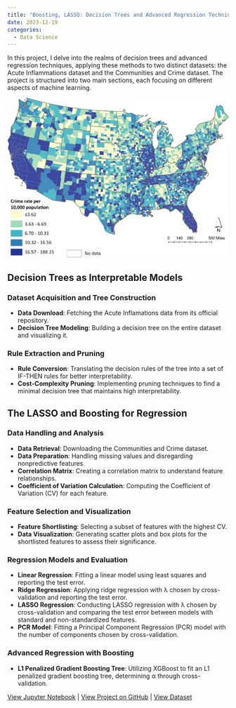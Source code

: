 ```yaml
---
title: "Boosting, LASSO: Decision Trees and Advanced Regression Techniques on Crime data"
date: 2023-12-19
categories:
  - Data Science
---
```


In this project, I delve into the realms of decision trees and advanced regression techniques, applying these methods to two distinct datasets: the Acute Inflammations dataset and the Communities and Crime dataset. The project is structured into two main sections, each focusing on different aspects of machine learning.

![Alt text for image](/assets/images/crime-data.png)

<!--more-->

## Decision Trees as Interpretable Models
### Dataset Acquisition and Tree Construction
- **Data Download**: Fetching the Acute Inflamations data from its official repository.
- **Decision Tree Modeling**: Building a decision tree on the entire dataset and visualizing it.

### Rule Extraction and Pruning
- **Rule Conversion**: Translating the decision rules of the tree into a set of IF-THEN rules for better interpretability.
- **Cost-Complexity Pruning**: Implementing pruning techniques to find a minimal decision tree that maintains high interpretability.

## The LASSO and Boosting for Regression
### Data Handling and Analysis
- **Data Retrieval**: Downloading the Communities and Crime dataset.
- **Data Preparation**: Handling missing values and disregarding nonpredictive features.
- **Correlation Matrix**: Creating a correlation matrix to understand feature relationships.
- **Coefficient of Variation Calculation**: Computing the Coefficient of Variation (CV) for each feature.

### Feature Selection and Visualization
- **Feature Shortlisting**: Selecting a subset of features with the highest CV.
- **Data Visualization**: Generating scatter plots and box plots for the shortlisted features to assess their significance.

### Regression Models and Evaluation
- **Linear Regression**: Fitting a linear model using least squares and reporting the test error.
- **Ridge Regression**: Applying ridge regression with λ chosen by cross-validation and reporting the test error.
- **LASSO Regression**: Conducting LASSO regression with λ chosen by cross-validation and comparing the test error between models with standard and non-standardized features.
- **PCR Model**: Fitting a Principal Component Regression (PCR) model with the number of components chosen by cross-validation.

### Advanced Regression with Boosting
- **L1 Penalized Gradient Boosting Tree**: Utilizing XGBoost to fit an L1 penalized gradient boosting tree, determining α through cross-validation.

[View Jupyter Notebook](https://nbviewer.org/github/Payapulli/Payapulli.github.io/blob/main/jupyter-notebooks/crime-lasso-boosting.ipynb) |
[View Project on GitHub](URL_to_your_GitHub_repository) |
[View Dataset](https://archive.ics.uci.edu/dataset/212/vertebral+column)
